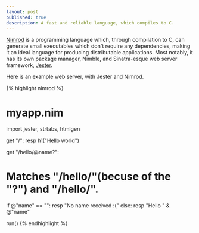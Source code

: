 ```yaml
---
layout: post
published: true
description: A fast and reliable language, which compiles to C.  
---
```


[Nimrod](http://nimrod-lang.org/) is a programming language which, through compilation to C, can generate small executables which don't require any dependencies, making it an ideal language for producing distributable applications. Most notably, it has its own package manager, Nimble, and Sinatra-esque web server framework, [Jester](https://github.com/dom96/jester/).


Here is an example web server, with Jester and Nimrod.


{% highlight nimrod %}
# myapp.nim
import jester, strtabs, htmlgen

get "/":
  resp h1("Hello world")

get "/hello/@name?":
  # Matches "/hello/"(becuse of the "?") and "/hello/<anything>".
  if @"name" == "":
    resp "No name received :("
  else:
    resp "Hello " & @"name"

run()
{% endhighlight %}
